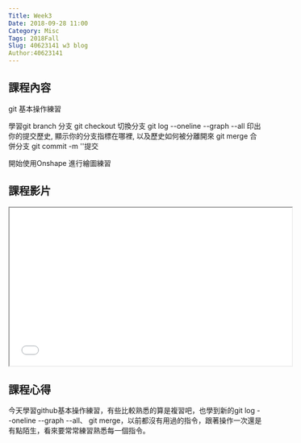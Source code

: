 ```yaml
---
Title: Week3
Date: 2018-09-28 11:00
Category: Misc
Tags: 2018Fall
Slug: 40623141 w3 blog
Author:40623141
---
```




<!-- PELICAN_END_SUMMARY -->

課程內容
----
git 基本操作練習

學習git branch  分支
        git checkout  切換分支
        git log --oneline --graph --all 印出你的提交歷史, 顯示你的分支指標在哪裡, 以及歷史如何被分離開來
        git merge   合併分支
        git commit -m ''提交

開始使用Onshape 進行繪圖練習



課程影片
----
<iframe width="560" height="314" src="//www.youtube.com/embed/158Ir6Mni60" allowfullscreen="allowfullscreen"></iframe>

課程心得
----

今天學習github基本操作練習，有些比較熟悉的算是複習吧，也學到新的git log --oneline --graph --all、 git merge，以前都沒有用過的指令，跟著操作一次還是有點陌生，看來要常常練習熟悉每一個指令。


